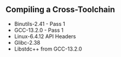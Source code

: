 ## Compiling a Cross-Toolchain

- Binutils-2.41 - Pass 1
- GCC-13.2.0 - Pass 1
- Linux-6.4.12 API Headers
- Glibc-2.38
- Libstdc++ from GCC-13.2.0
